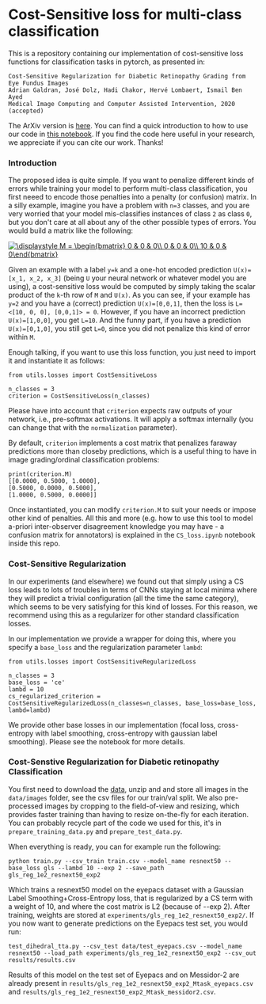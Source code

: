 # Cost-Sensitive loss for multi-class classification
This is a repository containing our implementation of cost-sensitive loss functions for classification tasks in pytorch, as presented in:

```
Cost-Sensitive Regularization for Diabetic Retinopathy Grading from Eye Fundus Images
Adrian Galdran, José Dolz, Hadi Chakor, Hervé Lombaert, Ismail Ben Ayed
Medical Image Computing and Computer Assisted Intervention, 2020 (accepted)
```

The ArXiv version is [here](https://arxiv.org/abs/2010.00291). You can find a quick introduction to how to use our code in [this notebook](https://github.com/agaldran/cost_sensitive_loss_classification/blob/master/CS_loss.ipynb). If you find the code here useful in your research, we appreciate if you can cite our work. Thanks!

### Introduction

The proposed idea is quite simple. If you want to penalize different kinds of errors while training your model to perform multi-class classification, you first neeed to encode those penalties into a penalty (or confusion) matrix. In a silly example, imagine you have a problem with `n=3` classes, and you are very worried that your model mis-classifies instances of class `2` as class `0`, but you don't care at all about any of the other possible types of errors. You would build a matrix like the following:

<a href="https://www.codecogs.com/eqnedit.php?latex=\displaystyle&space;M&space;=&space;\begin{bmatrix}&space;0&space;&&space;0&space;&&space;0\\&space;0&space;&&space;0&space;&&space;0\\&space;10&space;&&space;0&space;&&space;0\end{bmatrix}" target="_blank"><img src="https://latex.codecogs.com/gif.latex?\displaystyle&space;M&space;=&space;\begin{bmatrix}&space;0&space;&&space;0&space;&&space;0\\&space;0&space;&&space;0&space;&&space;0\\&space;10&space;&&space;0&space;&&space;0\end{bmatrix}" title="\displaystyle M = \begin{bmatrix} 0 & 0 & 0\\ 0 & 0 & 0\\ 10 & 0 & 0\end{bmatrix}" /></a>

Given an example with a label `y=k` and a one-hot encoded prediction `U(x)=[x_1, x_2, x_3]` (being `U` your neural network or whatever model you are using), a cost-sensitive loss would be computed by simply taking the scalar product of the `k`-th row of `M` and `U(x)`. As you can see, if your example has `y=2` and you have a (correct) prediction `U(x)=[0,0,1]`, then the loss is `L=<[10, 0, 0], [0,0,1]> = 0`. However, if you have an incorrect prediction `U(x)=[1,0,0]`, you get `L=10`. And the funny part, if you have a prediction `U(x)=[0,1,0]`, you still get `L=0`, since you did not penalize this kind of error within `M`.

Enough talking, if you want to use this loss function, you just need to import it and instantiate it as follows:
```
from utils.losses import CostSensitiveLoss

n_classes = 3
criterion = CostSensitiveLoss(n_classes)
```

Please have into account that `criterion` expects raw outputs of your network, i.e., pre-softmax activations. It will apply a softmax internally (you can change that with the `normalization` parameter).

By default, `criterion` implements a cost matrix that penalizes faraway predictions more than closeby predictions, which is a useful thing to have in image grading/ordinal classification problems:

```
print(criterion.M)
[[0.0000, 0.5000, 1.0000],
[0.5000, 0.0000, 0.5000],
[1.0000, 0.5000, 0.0000]]
```
Once instantiated, you can modify `criterion.M` to suit your needs or impose other kind of penalties. All this and more (e.g. how to use this tool to model a-priori inter-observer disagreement knowledge you may have - a confusion matrix for annotators) is explained in the `CS_loss.ipynb` notebook inside this repo.

### Cost-Sensitive Regularization
In our experiments (and elsewhere) we found out that simply using a CS loss leads to lots of troubles in terms of CNNs staying at local minima where they will predict a trivial configuration (all the time the same category), which seems to be very satisfying for this kind of losses. For this reason, we recommend using this as a regularizer for other standard classification losses. 

In our implementation we provide a wrapper for doing this, where you specify a `base_loss` and the regularization parameter `lambd`:

```
from utils.losses import CostSensitiveRegularizedLoss

n_classes = 3 
base_loss = 'ce'
lambd = 10
cs_regularized_criterion = CostSensitiveRegularizedLoss(n_classes=n_classes, base_loss=base_loss, lambd=lambd)
```

We provide other base losses in our implementation (focal loss, cross-entropy with label smoothing, cross-entropy with gaussian label smoothing). Please see the notebook for more details.

### Cost-Senstive Regularization for Diabetic retinopathy Classification
You first need to download the [data](https://www.kaggle.com/c/diabetic-retinopathy-detection/data), unzip and and store all images in the `data/images` folder, see the csv files for our train/val split. We also pre-processed images by cropping to the field-of-view and resizing, which provides faster training than having to resize on-the-fly for each iteration. You can probably recycle part of the code we used for this, it's in `prepare_training_data.py` and `prepare_test_data.py`.

When everything is ready, you can for example run the following:
```
python train.py --csv_train train.csv --model_name resnext50 --base_loss gls --lambd 10 --exp 2 --save_path gls_reg_1e2_resnext50_exp2
```
Which trains a resnext50 model on the eyepacs dataset with a Gaussian Label Smoothing+Cross-Entropy loss, that is regularized by a CS term with a weight of 10, and where the cost matrix is L2 (because of --exp 2). 
After training, weights are stored at `experiments/gls_reg_1e2_resnext50_exp2/`. If you now want to generate predictions on the Eyepacs test set, you would run:
```
test_dihedral_tta.py --csv_test data/test_eyepacs.csv --model_name resnext50 --load_path experiments/gls_reg_1e2_resnext50_exp2 --csv_out results/results.csv
```
Results of this model on the test set of Eyepacs and on Messidor-2 are already present in `results/gls_reg_1e2_resnext50_exp2_Mtask_eyepacs.csv` and `results/gls_reg_1e2_resnext50_exp2_Mtask_messidor2.csv`.



